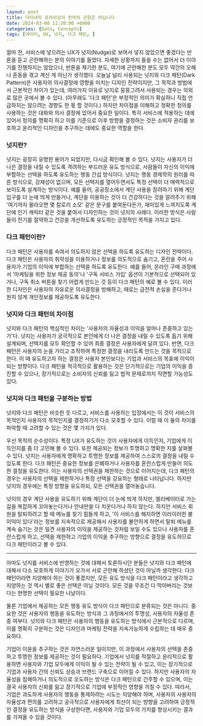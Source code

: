 ```yaml
---
layout: post
title: 다이내믹 프라이싱이 만악의 근원은 아닙니다
date: 2024-03-08 11:20:00 +0900
categories: [Data, Concepts]
tags: [데이터, UX, 넛지, 다크 패턴, ]
---
```


얼마 전, 서비스에 넣으려는 UX가 넛지(Nudge)로 보여서 넣지 않았으면 좋겠다는 반론을 듣고 곤란해하는 분의 이야기를 들었다. 자세한 상황까지 들을 수는 없어서 더 이야기를 진행하지는 않았으나, 반론을 제기한 분도, 여기에 곤란해한 분도 모두 약간의 오해나 혼동을 겪고 계신 게 아닌가 생각했다. 오늘날 널리 사용되는 넛지와 다크 패턴(Dark Pattern)은 사용자의 의사결정에 영향을 미치는 디자인 전략이지만, 그 목적과 방법에서 근본적인 차이가 있는데, 여러가지 이유로 넛지로 뭉뚱그려서 사용되는 경우는 의외로 많은 곳에서 볼 수 있다. (아무래도 '다크 패턴'은 부정적인 의미가 확실하니 직접 언급하지는 않으려는 경향도 한 몫 할 것이다.) 하지만 차이점을 이해하고 정확한 정의를 사용하는 것은 대화와 의사 결정에 있어서 중요한 일이다. 특히 서비스에 적용하는 데에 있어서 정의를 명확히 하고 이를 기준으로 이후 방향을 결정하는 것은 소비자 권리를 보호하고 윤리적인 디자인을 추구하는 데에도 중요한 역할을 한다.

### 넛지란?

넛지는 굉장히 유명한 용어가 되었지만, 다시금 확인해 볼 수 있다. 넛지는 사용자가 더 나은 결정을 내릴 수 있도록 격려하는 부드러운 유도 방식으로, 사람들이 자신의 이익에 부합하는 선택을 하도록 유도하는 행동 간섭 방식이다. 넛지는 행동 경제학의 원리를 따른 방식으로, 강제성이 없으며, 모든 선택지를 열어두면서도 특정 선택이 더 매력적으로 보이도록 설계하는 방식이다. 예를 들어, 공공장소에서 계단 사용을 장려하기 위해 계단 입구를 더 눈에 띄게 만들거나, 계단을 이용하는 것이 더 건강하다는 것을 알려주기 위해 '여기까지 올라오면 몇 칼로리 소모' 같은 문구를 붙여둔다든가, 재미있게 느껴지도록 계단에 인기 캐릭터 같은 것을 붙여서 디자인하는 것이 넛지의 사례다. 이러한 방식은 사람들이 전기를 절약하고 건강을 개선하도록 유도하는 긍정적인 목적을 가지고 있다.

### 다크 패턴이란?

다크 패턴은 사용자를 속여서 의도하지 않은 선택을 하도록 유도하는 디자인 전략이다. 다크 패턴은 사용자의 취약성을 이용하거나 정보를 의도적으로 숨기고, 혼란을 주어 사용자가 기업의 이익에 부합하는 선택을 하도록 유도한다. 예를 들어, 온라인 구매 과정에서 '마케팅을 위한 정보 제공 동의'나 '구독 서비스 가입' 옵션이 기본적으로 선택되어 있거나, 구독 취소 버튼을 찾기 어렵게 만드는 것 등이 다크 패턴의 예로 볼 수 있다. 이러한 디자인은 사용자의 자유로운 의사결정을 방해하고, 때로는 금전적 손실을 준다거나 원치 않게 개인정보를 제공하도록 유도한다.

### 넛지와 다크 패턴의 차이점

넛지와 다크 패턴의 핵심적인 차이는 '사용자의 자율성과 이익을 얼마나 존중하고 있는가'다. 넛지는 사용자가 궁극적으로 본인에게 더 나은 결정을 내릴 수 있도록 돕기 위해 설계되며, 선택지를 모두 확인할 수 있어 최종 결정은 사용자에게 달려 있다. 반면, 다크 패턴은 사용자의 눈을 가리고 조작하여 특정한 결정을 내리도록 만드는 것을 목적으로 한다. 이 때 유도하고자 하는 결정은 사용자 본인보다는 기업과 서비스의 목표에 이익이 되는 방향이다. 다크 패턴을 적극적으로 활용하는 것은 단기적으로는 기업의 이익을 증진할 수 있으나, 장기적으로는 소비자의 신뢰를 잃고 법적 문제로까지 직면할 가능성도 있다.

### 넛지와 다크 패턴을 구분하는 방법

넛지와 다크 패턴은 비슷한 듯 다르고, 서비스를 사용하는 입장에서는 이 것이 서비스의 목적인지 사용자의 목적인지를 결정하기가 다소 모호할 수 있다. 이럴 때 이 둘의 차이를 파악할 때 고려할 수 있는 것은 몇 가지가 있다.

우선 목적의 순수성이다. 특정 UX가 유도하는 것이 사용자에게 이득인지, 기업에게 이득인지를 좀 더 고민해 볼 수 있다. 또한 제공되는 정보가 투명하고 명확한 지를 살펴볼 수 있다. 넛지는 사용자에게 명확하고 투명한 정보를 제공하여 스스로의 결정을 내릴 수 있도록 한다. 다크 패턴은 중요한 정보를 은폐하거나 사용자를 혼란스럽게 만들어 의도한 결정을 유도한다. 이는 사용자의 선택권을 제한하는 것으로 이어지는데, 다크 패턴의 경우는 사용자의 선택을 제한하거나 특정 선택을 강요하는 형태로 나타납니다. 하지만 넛지의 경우에는 특정 방향을 유도하되, 모든 선택권을 열어놓습니다.

넛지의 경우 계단 사용을 유도하기 위해 계단이 더 눈에 띄게 하지만, 엘리베이터로 가는 길을 복잡하게 꼬아놓는다거나 안내판을 다 치운다거나 하지 않는다. 하지만 서비스 회원을 탈퇴하려고 할 때 메뉴를 찾기 힘들게 하고, '이 서비스를 해지하면 이러이러한 불이익이 있다'라는 정보를 지속적으로 제공해서 사용자를 불안하게 하면서 탈퇴 메뉴를 계속 숨기는 것은 일견 사용자의 이익을 제공하는 것처럼 보일 수도 있으나 사용자를 혼란스럽게 하고, 선택을 제한하고 기업의 이익을 추구하는 방향으로 결정을 유도하므로 다크 패턴이라고 볼 수 있다.

-----

아마도 넛지를 서비스에 반영하는 것에 대해서 토론하시던 분들은 넛지와 다크 패턴에 대해서 다소 모호하게 이야기가 오가서 서로 곤란해 하셨던 것이 아닐까 생각한다. 다크 패턴이라면 지양해야 하는 것이 좋겠지만, 모든 유도 방식을 다크 패턴이라고 생각하고 지양하는 것 역시 별로 좋은 선택은 아닐 것이다. 모든 것을 무조건 다 막아버리는 것보다는 현명한 선택이 필요한 나날이다.

물론 기업에서 제공하는 모든 행동 유도 방식이 다크 패턴으로 분류되는 것은 아니다. 중요한 것은 사용자의 행동을 유도하는 방식과 그 과정에서의 투명성, 사용자의 자율성 존중 여부다. 넛지와 다크 패턴은 사용자의 행동을 유도하는 방식에서 근본적으로 다르며, 이를 명확히 구분하는 것은 디자인과 마케팅 전략을 지속가능하게 수립하는 데 매우 중요하다.

기업이 이윤을 추구하는 것은 자연스러운 일이지만, 이 과정에서 사용자의 선택을 존중하고 투명한 정보를 제공하는 것이 필요하다. 기업에서 넛지를 적절하고 윤리적으로 활용하면 사용자와 기업 모두에게 이익이 될 수 있는 전략이 될 수 있고, 이는 장기적으로 기업과 사용자 간의 신뢰도 상승과 브랜드 구축으로 이어질 수 있다. 하지만 사용자의 자율성을 침해하거나 의도적으로 오도하는 방식은 다크 패턴으로 간주할 수 있으며, 이는 결국 사용자의 신뢰를 잃고 장기적으로 기업에 부정적인 영향을 끼칠 수 있다. 따라서, 기업은 과도하게 사용자의 행동을 통제하려는 시도는 지양해야 하며, 사용자의 사용자의 자율성과 편의를 고려하고 궁극적으로 사용자에게 최선이 되는 방향을 고려하여 긍정적인 결정을 유도하는 방식을 구상한다면, 사용자와 기업 모두의 가치를 향상시키는 결과를 가져올 수 있을 것이다.
